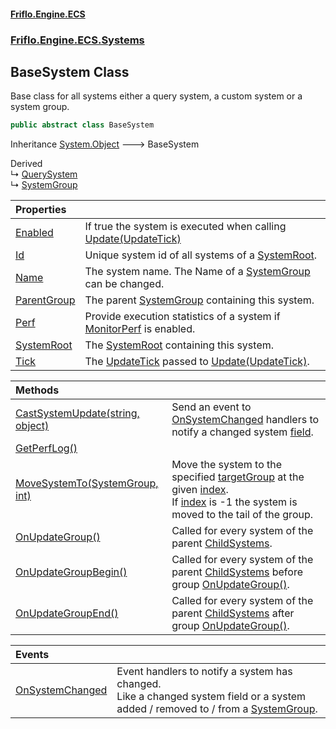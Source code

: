 #### [Friflo.Engine.ECS](index.md 'index')
### [Friflo.Engine.ECS.Systems](Friflo.Engine.ECS.Systems.md 'Friflo.Engine.ECS.Systems')

## BaseSystem Class

Base class for all systems either a query system, a custom system or a system group.

```csharp
public abstract class BaseSystem
```

Inheritance [System.Object](https://docs.microsoft.com/en-us/dotnet/api/System.Object 'System.Object') &#129106; BaseSystem

Derived  
&#8627; [QuerySystem](QuerySystem.md 'Friflo.Engine.ECS.Systems.QuerySystem')  
&#8627; [SystemGroup](SystemGroup.md 'Friflo.Engine.ECS.Systems.SystemGroup')

| Properties | |
| :--- | :--- |
| [Enabled](BaseSystem.Enabled.md 'Friflo.Engine.ECS.Systems.BaseSystem.Enabled') | If true the system is executed when calling [Update(UpdateTick)](SystemGroup.Update(UpdateTick).md 'Friflo.Engine.ECS.Systems.SystemGroup.Update(Friflo.Engine.ECS.UpdateTick)') |
| [Id](BaseSystem.Id.md 'Friflo.Engine.ECS.Systems.BaseSystem.Id') | Unique system id of all systems of a [SystemRoot](BaseSystem.SystemRoot.md 'Friflo.Engine.ECS.Systems.BaseSystem.SystemRoot'). |
| [Name](BaseSystem.Name.md 'Friflo.Engine.ECS.Systems.BaseSystem.Name') | The system name. The Name of a [SystemGroup](SystemGroup.md 'Friflo.Engine.ECS.Systems.SystemGroup') can be changed. |
| [ParentGroup](BaseSystem.ParentGroup.md 'Friflo.Engine.ECS.Systems.BaseSystem.ParentGroup') | The parent [SystemGroup](SystemGroup.md 'Friflo.Engine.ECS.Systems.SystemGroup') containing this system. |
| [Perf](BaseSystem.Perf.md 'Friflo.Engine.ECS.Systems.BaseSystem.Perf') | Provide execution statistics of a system if [MonitorPerf](SystemGroup.MonitorPerf.md 'Friflo.Engine.ECS.Systems.SystemGroup.MonitorPerf') is enabled. |
| [SystemRoot](BaseSystem.SystemRoot.md 'Friflo.Engine.ECS.Systems.BaseSystem.SystemRoot') | The [SystemRoot](BaseSystem.SystemRoot.md 'Friflo.Engine.ECS.Systems.BaseSystem.SystemRoot') containing this system. |
| [Tick](BaseSystem.Tick.md 'Friflo.Engine.ECS.Systems.BaseSystem.Tick') | The [UpdateTick](UpdateTick.md 'Friflo.Engine.ECS.UpdateTick') passed to [Update(UpdateTick)](SystemGroup.Update(UpdateTick).md 'Friflo.Engine.ECS.Systems.SystemGroup.Update(Friflo.Engine.ECS.UpdateTick)'). |

| Methods | |
| :--- | :--- |
| [CastSystemUpdate(string, object)](BaseSystem.CastSystemUpdate(string,object).md 'Friflo.Engine.ECS.Systems.BaseSystem.CastSystemUpdate(string, object)') | Send an event to [OnSystemChanged](BaseSystem.OnSystemChanged.md 'Friflo.Engine.ECS.Systems.BaseSystem.OnSystemChanged') handlers to notify a changed system [field](BaseSystem.CastSystemUpdate(string,object).md#Friflo.Engine.ECS.Systems.BaseSystem.CastSystemUpdate(string,object).field 'Friflo.Engine.ECS.Systems.BaseSystem.CastSystemUpdate(string, object).field'). |
| [GetPerfLog()](BaseSystem.GetPerfLog().md 'Friflo.Engine.ECS.Systems.BaseSystem.GetPerfLog()') | |
| [MoveSystemTo(SystemGroup, int)](BaseSystem.MoveSystemTo(SystemGroup,int).md 'Friflo.Engine.ECS.Systems.BaseSystem.MoveSystemTo(Friflo.Engine.ECS.Systems.SystemGroup, int)') | Move the system to the specified [targetGroup](BaseSystem.MoveSystemTo(SystemGroup,int).md#Friflo.Engine.ECS.Systems.BaseSystem.MoveSystemTo(Friflo.Engine.ECS.Systems.SystemGroup,int).targetGroup 'Friflo.Engine.ECS.Systems.BaseSystem.MoveSystemTo(Friflo.Engine.ECS.Systems.SystemGroup, int).targetGroup') at the given [index](BaseSystem.MoveSystemTo(SystemGroup,int).md#Friflo.Engine.ECS.Systems.BaseSystem.MoveSystemTo(Friflo.Engine.ECS.Systems.SystemGroup,int).index 'Friflo.Engine.ECS.Systems.BaseSystem.MoveSystemTo(Friflo.Engine.ECS.Systems.SystemGroup, int).index').<br/> If [index](BaseSystem.MoveSystemTo(SystemGroup,int).md#Friflo.Engine.ECS.Systems.BaseSystem.MoveSystemTo(Friflo.Engine.ECS.Systems.SystemGroup,int).index 'Friflo.Engine.ECS.Systems.BaseSystem.MoveSystemTo(Friflo.Engine.ECS.Systems.SystemGroup, int).index') is -1 the system is moved to the tail of the group. |
| [OnUpdateGroup()](BaseSystem.OnUpdateGroup().md 'Friflo.Engine.ECS.Systems.BaseSystem.OnUpdateGroup()') | Called for every system of the parent [ChildSystems](SystemGroup.ChildSystems.md 'Friflo.Engine.ECS.Systems.SystemGroup.ChildSystems'). |
| [OnUpdateGroupBegin()](BaseSystem.OnUpdateGroupBegin().md 'Friflo.Engine.ECS.Systems.BaseSystem.OnUpdateGroupBegin()') | Called for every system of the parent [ChildSystems](SystemGroup.ChildSystems.md 'Friflo.Engine.ECS.Systems.SystemGroup.ChildSystems') before group [OnUpdateGroup()](SystemGroup.OnUpdateGroup().md 'Friflo.Engine.ECS.Systems.SystemGroup.OnUpdateGroup()'). |
| [OnUpdateGroupEnd()](BaseSystem.OnUpdateGroupEnd().md 'Friflo.Engine.ECS.Systems.BaseSystem.OnUpdateGroupEnd()') | Called for every system of the parent [ChildSystems](SystemGroup.ChildSystems.md 'Friflo.Engine.ECS.Systems.SystemGroup.ChildSystems') after group [OnUpdateGroup()](SystemGroup.OnUpdateGroup().md 'Friflo.Engine.ECS.Systems.SystemGroup.OnUpdateGroup()'). |

| Events | |
| :--- | :--- |
| [OnSystemChanged](BaseSystem.OnSystemChanged.md 'Friflo.Engine.ECS.Systems.BaseSystem.OnSystemChanged') | Event handlers to notify a system has changed.<br/> Like a changed system field or a system added / removed to / from a [SystemGroup](SystemGroup.md 'Friflo.Engine.ECS.Systems.SystemGroup'). |

